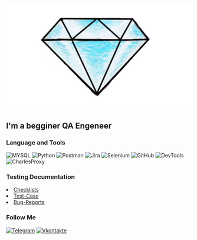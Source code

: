 [![Header](https://github.com/Almaziti/ALmaziti/blob/main/assets/1635829851_3-flomaster-club-p-brilliant-narisovannii-krasivii-risunok-3.jpg)](https://t.me/almaz_o)

## I'm a begginer QA Engeneer

### Language and Tools
![MYSQL](https://img.shields.io/badge/-MYSQL-090909?style=for-the-badge&logo=mysql&logoColor=D46E2B)
![Python](https://img.shields.io/badge/-Python-090909?style=for-the-badge&logo=python&logoColor=8BB7DD-FFDF63)
![Postman](https://img.shields.io/badge/-Postman-090909?style=for-the-badge&logo=Postman&logoColor=FF7A4C)
![Jira](https://img.shields.io/badge/-Jira-090909?style=for-the-badge&logo=jira&logoColor=024FC6)
![Selenium](https://img.shields.io/badge/-Selenium-090909?style=for-the-badge&logo=Selenium&logoColor=00AD01)
![GitHub](https://img.shields.io/badge/-GitHub-090909?style=for-the-badge&logo=GitHub&logoColor=8CC3D7)
![DevTools](https://img.shields.io/badge/-DevTools-090909?style=for-the-badge&logo=googlechrome&logoColor=2674f2)
![CharlesProxy](https://img.shields.io/badge/-CharlesProxy-090909?style=for-the-badge&logo=CharlesProxy&logoColor=024FC6)

### Testing Documentation

<li><a href="https://drive.google.com/drive/folders/1aMmcyfPb4hzpl4RIuGcq72O3r3DbvGC9">Checklists</a>
<li><a href="https://drive.google.com/drive/folders/1sB2mTpU5O75I4-OW_weegA4I0ugkvwze">Test-Case</a>
<li><a href="https://drive.google.com/drive/folders/1CRyRyTnfeOJa1WEf-qpxo3dSC266knp8">Bug-Reports</a>


### Follow Me 
[![Telegram](https://img.shields.io/badge/-Telegram-090909?style=for-the-badge&logo=Telegram&logoColor=26A8E8)](https://t.me/almaz_o)
[![Vkontakte](https://img.shields.io/badge/-VK-090909?style=for-the-badge&logo=VK&logoColor=4C75A3)](https://vk.com/almaziti)
